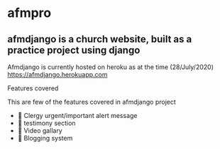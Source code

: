 # afmpro
## afmdjango is a church website, built as a practice project using django

Afmdjango is currently hosted on heroku as at the time (28/July/2020)
https://afmdjango.herokuapp.com

Features covered

This are few of the features covered in afmdjango project

* 🐍 Clergy urgent/important alert message
* 🐍 testimony section
* 🐍 Video gallary
* 🐍 Blogging system
